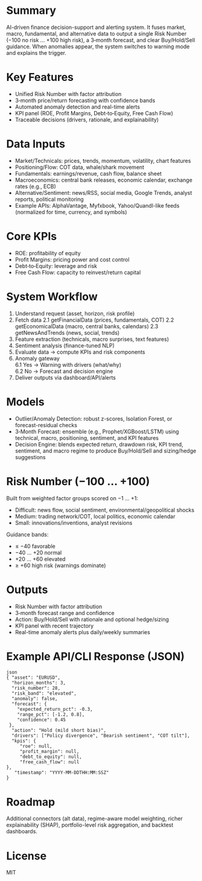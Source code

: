# Summary
AI-driven finance decision-support and alerting system. It fuses market, macro, fundamental, and alternative data to output a single Risk Number (−100 no risk … +100 high risk), a 3‑month forecast, and clear Buy/Hold/Sell guidance. When anomalies appear, the system switches to warning mode and explains the trigger. 

# Key Features 

- Unified Risk Number with factor attribution
- 3‑month price/return forecasting with confidence bands
- Automated anomaly detection and real-time alerts
- KPI panel (ROE, Profit Margins, Debt‑to‑Equity, Free Cash Flow)
- Traceable decisions (drivers, rationale, and explainability)
     

# Data Inputs 

- Market/Technicals: prices, trends, momentum, volatility, chart features
- Positioning/Flow: COT data, whale/shark movement
- Fundamentals: earnings/revenue, cash flow, balance sheet
- Macroeconomics: central bank releases, economic calendar, exchange rates (e.g., ECB)
- Alternative/Sentiment: news/RSS, social media, Google Trends, analyst reports, political monitoring
- Example APIs: AlphaVantage, Myfxbook, Yahoo/Quandl-like feeds (normalized for time, currency, and symbols)
     
# Core KPIs 

- ROE: profitability of equity
- Profit Margins: pricing power and cost control
- Debt‑to‑Equity: leverage and risk
- Free Cash Flow: capacity to reinvest/return capital
     

# System Workflow 

1. Understand request (asset, horizon, risk profile)
2. Fetch data
2.1 getFinancialData (prices, fundamentals, COT)
2.2 getEconomicalData (macro, central banks, calendars)
2.3 getNewsAndTrends (news, social, trends)
3. Feature extraction (technicals, macro surprises, text features)  
4. Sentiment analysis (finance-tuned NLP)  
5. Evaluate data → compute KPIs and risk components  
6. Anomaly gateway  
6.1 Yes → Warning with drivers (what/why)  
6.2 No → Forecast and decision engine
7. Deliver outputs via dashboard/API/alerts
     

# Models 

- Outlier/Anomaly Detection: robust z-scores, Isolation Forest, or forecast-residual checks
- 3‑Month Forecast: ensemble (e.g., Prophet/XGBoost/LSTM) using technical, macro, positioning, sentiment, and KPI features
- Decision Engine: blends expected return, drawdown risk, KPI trend, sentiment, and macro regime to produce Buy/Hold/Sell and sizing/hedge suggestions
     

# Risk Number (−100 … +100) 

Built from weighted factor groups scored on −1 … +1:
- Difficult: news flow, social sentiment, environmental/geopolitical shocks
- Medium: trading network/COT, local politics, economic calendar
- Small: innovations/inventions, analyst revisions
         
Guidance bands:
- ≤ −40 favorable
- −40 … +20 normal
- +20 … +60 elevated
- ≥ +60 high risk (warnings dominate)

# Outputs 

- Risk Number with factor attribution
- 3‑month forecast range and confidence
- Action: Buy/Hold/Sell with rationale and optional hedge/sizing
- KPI panel with recent trajectory
- Real-time anomaly alerts plus daily/weekly summaries   

# Example API/CLI Response (JSON) 
    json
    { "asset": "EURUSD",
      "horizon_months": 3,
      "risk_number": 28,
      "risk_band": "elevated",
      "anomaly": false,
      "forecast": {
        "expected_return_pct": -0.3,
        "range_pct": [-1.2, 0.8],
        "confidence": 0.45
     },
      "action": "Hold (mild short bias)",
      "drivers": ["Policy divergence", "Bearish sentiment", "COT tilt"],
      "kpis": {
         "roe": null,
         "profit_margin": null,
         "debt_to_equity": null,
         "free_cash_flow": null
    },
       "timestamp": "YYYY-MM-DDTHH:MM:SSZ"
    }
 
# Roadmap 

Additional connectors (alt data), regime-aware model weighting, richer explainability (SHAP), portfolio-level risk aggregation, and backtest dashboards.
     
# License 

MIT
